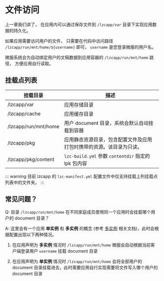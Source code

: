 # 文件访问
上一章我们讲了， 在应用内可以通过保存文件到 `/lzcapp/var` 目录下实现应用数据的持久化。

如果应用需要访问用户的文件， 只需要在代码中访问路径 `/lzcapp/run/mnt/home/${username}` 即可， `username` 是您登录微服的用户名。

微服系统会为自动绑定用户的文稿数据到应用容器的 `/lzcapp/run/mnt/home` 路径， 方便应用自行读取。

## 挂载点列表

| 挂载目录 | 描述 |
| -- | -- |
| /lzcapp/var | 应用存储目录 |
| /lzcapp/cache | 应用缓存目录 |
| /lzcapp/run/mnt/home | 用户 document 目录，系统会默认自动挂载到容器 |
| /lzcapp/pkg | 应用静态资源目录，包含配置文件及应用打包时携带的资源。该目录为只读。|
| /lzcapp/pkg/content | `lzc-build.yml` 参数 `contentdir` 指定的 lpk 包内容 | 构建打包在 lpk 应用中的内容 |

::: warning
目前 lzcapp 的 `lzc-manifest.yml` 配置文件中仅支持挂载上列挂载点列表中的文件夹。
:::

## 常见问题？

Q: 目录 `/lzcapp/run/mnt/home` 在不同家庭成员使用同一个应用时会挂载哪个用户的 document 目录？

A: 这里会有一个应用 **单实例** 和 **多实例** 的概念 (参考 [多实例](./advanced-multi-instance) 相关文档)，此时会根据配置出现以下两种情况。

1. 在应用声明为 **多实例** 情况时 `/lzcapp/run/mnt/home` 微服会自动根据当前客户端登录用户 `username` 挂载 document 目录

2. 在应用声明为 **单实例** 情况时 `/lzcapp/run/mnt/home` 会将全部用户的 document 目录挂载进去，此时需要应用自行实现需要将文件写入哪个用户的 document 目录
